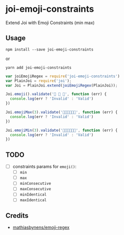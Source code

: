 # joi-emoji-constraints

Extend Joi with Emoji Constraints (min max)

## Usage

```
npm install --save joi-emoji-constraints
```

or 

```
yarn add joi-emoji-constraints
```


```js
var joiEmojiRegex = require('joi-emoji-constraints')
var PlainJoi = require('joi');
var Joi = PlainJoi.extend(joiEmojiRegex(PlainJoi));

Joi.emoji().validate('🙊 🙈 🙉', function (err) {
  console.log(err ? 'Invalid' : 'Valid')
})

Joi.emojiMax(3).validate('💃🏿💃🏼💃🏻', function (err) {
  console.log(err ? 'Invalid' : 'Valid')
})

Joi.emojiMin(3).validate('💃🏿💃🏼💃🏻', function (err) {
  console.log(err ? 'Invalid' : 'Valid')
})
```

## TODO

- [ ] constraints params for `emoji()`:
  - [ ] `min`
  - [ ] `max`
  - [ ] `minConsecutive`
  - [ ] `maxConsecutive`
  - [ ] `minIdentical`
  - [ ] `maxIdentical`

## Credits

 *  [mathiasbynens/emoji-regex](https://github.com/mathiasbynens/emoji-regex)
